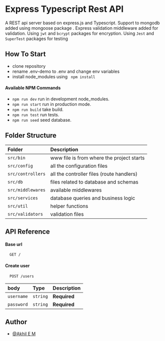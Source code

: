
# Express Typescript Rest API

A REST api server based on express.js and Typescript. Support to mongodb added using mongoose package . Express validation middleware added for validation.
Using `jwt` and `bcrypt` packages for encryption.
Using `Jest` and `SuperTest` packages for testing

## How To Start

* clone repository
* rename .env-demo to .env and change env variables
* install node_modules using ` npm install`

#### Available NPM Commands
* `npm run dev` run in development node_modules.
* `npm run start` run in production mode.
* `npm run build` take build.
* `npm run test` run tests.
* `npm run seed` seed database. 


## Folder Structure



| Folder     | Description                       |
| :--------  |  :----------------------------|
| `src/bin`       | www file is from where the project starts  |
| `src/config`      |  all the configuration files  |
| `src/controllers`      |  all the controller files (route handlers)  |
| `src/db`      |  files related to database and schemas |
| `src/middlewares`      |  available middlewares |
| `src/services`      |  database queries and business logic |
| `src/util`      |  helper functions |
| `src/validators`      |   validation files |

## API Reference

#### Base url

```http
  GET /
```


#### Create user

```http
  POST /users
```

| body | Type     | Description                       |
| :-------- | :------- | :----------------------------|
| `username`      | `string` | **Required**  |
| `password`      | `string` | **Required**  |



## Author

- [@Akhil E M](https://github.com/Akhil-EM)

